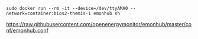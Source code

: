 ```
sudo docker run --rm -it --device=/dev/ttyAMA0 --network=container:bios2-themis-1 emonhub sh
```

https://raw.githubusercontent.com/openenergymonitor/emonhub/master/conf/emonhub.conf
